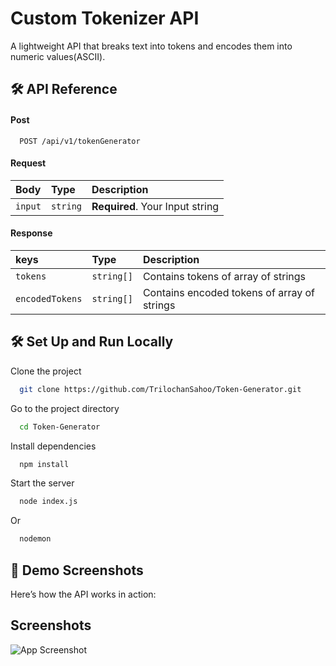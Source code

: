 
# Custom Tokenizer API 

A lightweight API that breaks text into tokens and encodes them into numeric values(ASCII). 


## 🛠 API Reference

#### Post

```http
  POST /api/v1/tokenGenerator
```
#### Request

| Body | Type     | Description                |
| :----- | :------- | :------------------------- |
| `input` | `string` | **Required**. Your Input string |

#### Response

| keys | Type     | Description                       |
| :-------- | :------- | :-------------------------------- |
| `tokens`      | `string[]` | Contains tokens of array of strings |
| `encodedTokens`      | `string[]` | Contains encoded tokens of array of strings |



## 🛠 Set Up and Run Locally

Clone the project

```bash
  git clone https://github.com/TrilochanSahoo/Token-Generator.git
```

Go to the project directory

```bash
  cd Token-Generator
```

Install dependencies

```bash
  npm install
```

Start the server

```bash
  node index.js
```
Or

```bash
  nodemon
```


## 📸 Demo Screenshots

Here’s how the API works in action:


## Screenshots

![App Screenshot]('./public/image.png')

